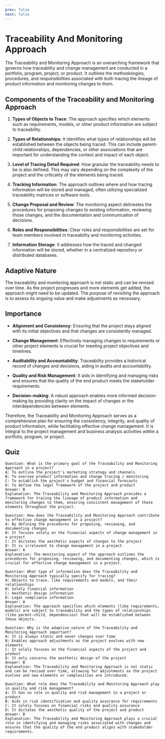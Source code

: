 ```yaml
---
prev: false
next: false
---
```


# Traceability And Monitoring Approach

The Traceability and Monitoring Approach is an overarching framework that governs how traceability and change management are conducted in a portfolio, program, project, or product. It outlines the methodologies, procedures, and responsibilities associated with both tracing the lineage of product information and monitoring changes to them.

## Components of the Traceability and Monitoring Approach

1. **Types of Objects to Trace**: The approach specifies which elements such as requirements, models, or other product information are subject to traceability.

2. **Types of Relationships**: It identifies what types of relationships will be established between the objects being traced. This can include parent-child relationships, dependencies, or other associations that are important for understanding the context and impact of each object.

3. **Level of Tracing Detail Required**: How granular the traceability needs to be is also defined. This may vary depending on the complexity of the project and the criticality of the elements being traced.

4. **Tracking Information**: The approach outlines where and how tracing information will be stored and managed, often utilizing specialized traceability matrices or software tools.

5. **Change Proposal and Review**: The monitoring aspect delineates the procedures for proposing changes to existing information, reviewing those changes, and the documentation and communication of decisions.

6. **Roles and Responsibilities**: Clear roles and responsibilities are set for team members involved in traceability and monitoring activities.

7. **Information Storage**: It addresses how the traced and changed information will be stored, whether in a centralized repository or distributed databases.

## Adaptive Nature

The traceability and monitoring approach is not static and can be revised over time. As the project progresses and more elements get added, the approach might need to be updated. The purpose of revisiting the approach is to assess its ongoing value and make adjustments as necessary.

## Importance

- **Alignment and Consistency**: Ensuring that the project stays aligned with its initial objectives and that changes are consistently managed.
- **Change Management**: Effectively managing changes to requirements or other project elements is crucial for meeting project objectives and timelines.

- **Auditability and Accountability**: Traceability provides a historical record of changes and decisions, aiding in audits and accountability.

- **Quality and Risk Management**: It aids in identifying and managing risks and ensures that the quality of the end product meets the stakeholder requirements.

- **Decision-making**: A robust approach enables more informed decision-making by providing clarity on the impact of changes or the interdependencies between elements.

Therefore, the Traceability and Monitoring Approach serves as a comprehensive plan for ensuring the consistency, integrity, and quality of product information, while facilitating effective change management. It is integral to the project management and business analysis activities within a portfolio, program, or project.

## Quiz

```quiz
Question: What is the primary goal of the Traceability and Monitoring Approach in a project?
A: To outline the project's marketing strategy and channels
B: To oversee product information and change tracing / monitoring
C: To establish the project's budget and financial forecasts
D: To define the legal framework of the project and product
Answer: B
Explanation: The Traceability and Monitoring Approach provides a framework for tracing the lineage of product information and monitoring changes to them, ensuring consistent management of these elements throughout the project.

Question: How does the Traceability and Monitoring Approach contribute to effective change management in a project?
A: By defining the procedures for proposing, reviewing, and documenting changes
B: It focuses solely on the financial aspects of change management in a project
C: It dictates the aesthetic aspects of changes to the project
D: It is irrelevant to change management in a project
Answer: A
Explanation: The monitoring aspect of the approach outlines the procedures for proposing, reviewing, and documenting changes, which is crucial for effective change management in a project.

Question: What type of information does the Traceability and Monitoring Approach typically specify for tracing?
A: Objects to trace, like requirements and models, and their relationships
B: Solely financial information
C: Aesthetic design information
D: Legal compliance information
Answer: A
Explanation: The approach specifies which elements (like requirements, models) are subject to traceability and the types of relationships (like parent-child, dependencies) that will be established between these objects.

Question: Why is the adaptive nature of the Traceability and Monitoring Approach important?
A: It is always static and never changes over time
B: Enables approach adjustments as the project evolves with new elements
C: It solely focuses on the financial aspects of the project and product
D: It only concerns the aesthetic design of the project
Answer: B
Explanation: The Traceability and Monitoring Approach is not static and can be revised over time, allowing for adjustments as the project evolves and new elements or complexities are introduced.

Question: What role does the Traceability and Monitoring Approach play in quality and risk management?
A: It has no role in quality and risk management in a project or product
B: Aids in risk identification and quality assurance for requirements
C: It solely focuses on financial risks and quality assurance
D: It dictates the aesthetic quality of the project and product
Answer: B
Explanation: The Traceability and Monitoring Approach plays a crucial role in identifying and managing risks associated with changes and ensures that the quality of the end product aligns with stakeholder requirements.
```
